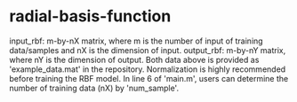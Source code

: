 # radial-basis-function
input_rbf: m-by-nX matrix, where m is the number of input of training data/samples and nX is the dimension of input.
output_rbf: m-by-nY matrix, where nY is the dimension of output.
Both data above is provided as 'example_data.mat' in the repository.
Normalization is highly recommended before training the RBF model.
In line 6 of 'main.m', users can determine the number of training data (nX) by 'num_sample'.
